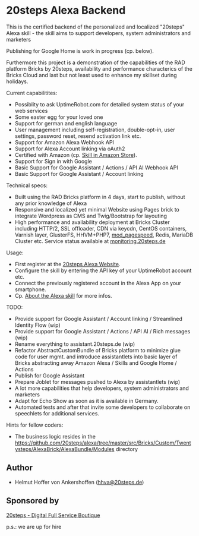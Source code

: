 20steps Alexa Backend
=====================

This is the certified backend of the personalized and localized "20steps" Alexa skill - the skill aims to support developers, system administrators and marketers

Publishing for Google Home is work in progress (cp. below).

Furthermore this project is a demonstration of the capabilities of the RAD platform Bricks by 20steps, availability and performance characterics of the Bricks Cloud and last but not least used to enhance my skillset during holidays.

Current capabilitites:
* Possiblity to ask UptimeRobot.com for detailed system status of your web services
* Some easter egg for your loved one
* Support for german and english language
* User management including self-registration, double-opt-in, user settings, password reset, resend activation link etc.
* Support for Amazon Alexa Webhook API
* Support for Alexa Account linking via oAuth2
* Certified with Amazon (cp. <a target="_blank" href="https://www.amazon.de/20steps-Digital-Full-Service-Boutique/dp/B074HHVYQ7">Skill in Amazon Store</a>).
* Support for Sign in with Google
* Basic Support for Google Assistant / Actions / API AI Webhook API
* Basic Support for Google Assistant / Account linking

Technical specs:
* Built using the RAD Bricks platform in 4 days, start to publish, without any prior knowledge of Alexa
* Responsive and localized yet minimal Website using Pages brick to integrate Wordpress as CMS and Twig/Bootstrap for layouting
* High performance and availability deployment at Bricks Cluster including HTTP/2, SSL offloader, CDN via keycdn, CentOS containers, Varnish layer, GlusterFS, HHVM+PHP7, <a target="_blank" href="https://developers.google.com/speed/pagespeed/insights/?hl=de&url=https%3A%2F%2Falexa.20steps.de%2Fde%2Flogin&tab=mobile">mod_pagespeed</a>, Redis, MariaDB Cluster etc. Service status available at <a target="_blank" href="https://monitoring.20steps.de">monitoring.20steps.de</a>

Usage:
* First register at the <a href="https://alexa.20steps.de">20steps Alexa Website</a>.
* Configure the skill by entering the API key of your UptimeRobot account etc.
* Connect the previously registered account in the Alexa App on your smartphone.
* Cp. <a target="_blank" href="https://alexa.20steps.de/en/c/about-the-alexa-skill">About the Alexa skill</a> for more infos.

TODO:
* Provide support for Google Assistant / Account linking / Streamlined Identity Flow (wip)
* Provide support for Google Assistant / Actions / API AI / Rich messages (wip)
* Rename everything to assistant.20steps.de (wip)
* Refactor AbstractCustomBundle of Bricks platform to minimize glue code for user mgmt. and introduce assistantlets into basic layer of Bricks abstracting away Amazon Alexa / Skills and Google Home / Actions
* Publish for Google Assistant
* Prepare Joblet for messages pushed to Alexa by assistantlets (wip)
* A lot more capabilities that help developers, system administrators and marketers
* Adapt for Echo Show as soon as it is available in Germany.
* Automated tests and after that invite some developers to collaborate on speechlets for additional services.

Hints for fellow coders:
* The business logic resides in the https://github.com/20steps/alexa/tree/master/src/Bricks/Custom/Twentysteps/AlexaBrick/AlexaBundle/Modules directory

## Author

* Helmut Hoffer von Ankershoffen (hhva@20steps.de)

## Sponsored by
<a href="https://20steps.de">20steps - Digital Full Service Boutique</a>

p.s.: we are up for hire

[1]:  https://github.com/20steps/bricks-installer
[2]:  https://symfony.com/
[3]:  https://api-platform.com/
[4]:  https://wordpress.org/
[5]:  http://lucene.apache.org/solr/
[6]:  https://angularjs.org/
[7]:  https://ionicframework.com/
[8]:  https://packagist.org/
[9]:  https://20steps.de

[20]:  https://symfony.com/doc/current/bundles/SensioFrameworkExtraBundle/index.html
[21]:  https://symfony.com/doc/3.2/doctrine.html
[22]:  https://symfony.com/doc/3.2/templating.html
[23]:  https://symfony.com/doc/3.2/security.html
[24]:  https://symfony.com/doc/3.2/email.html
[25]:  https://symfony.com/doc/3.2/logging.html
[26]:  https://symfony.com/doc/3.2/assetic/asset_management.html
[27]:  https://symfony.com/doc/current/bundles/SensioGeneratorBundle/index.html

